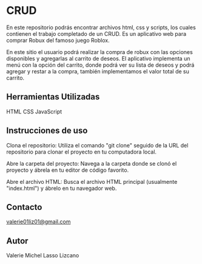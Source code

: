 # CRUD

En este repositorio podrás encontrar archivos html, css y scripts, los cuales contienen el trabajo completado de un CRUD. Es un aplicativo web para comprar Robux del famoso juego Roblox.

En este sitio el usuario podrá realizar la compra de robux con las opciones disponibles y agregarlas al carrito de deseos. El aplicativo implementa un menú con la opción del carrito, donde podrá ver su lista de deseos y podrá agregar y restar a la compra, también implementamos el valor total de su carrito.

## Herramientas Utilizadas

HTML
CSS
JavaScript 

## Instrucciones de uso
Clona el repositorio: Utiliza el comando "git clone" seguido de la URL del repositorio para clonar el proyecto en tu computadora local.

Abre la carpeta del proyecto: Navega a la carpeta donde se clonó el proyecto y ábrela en tu editor de código favorito.

Abre el archivo HTML: Busca el archivo HTML principal (usualmente "index.html") y ábrelo en tu navegador web. 

## Contacto

valerie01liz01@gmail.com 

## Autor

Valerie Michel Lasso Lizcano
